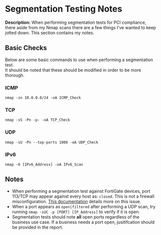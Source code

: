 # Segmentation Testing Notes

**Description:** When performing segmentation tests for PCI compliance, there aside from my Nmap scans there are a few things I've wanted to keep jotted down. This section contains my notes.

## Basic Checks 

Below are some basic commands to use when performing a segmentation test. \
It should be noted that these should be modified in order to be more thorough. 

### ICMP 
```nmap -sn 10.0.0.0/24 -oA ICMP_Check```

### TCP 
```nmap -sS -Pn -p- -oA TCP_Check```

### UDP 
```nmap -sU -Pn --top-ports 1000 -oA UDP_Check```

### IPv6
```nmap -6 [IPv6_Address] -oA IPv6_Scan```

## Notes

* When performing a segmentation test against FortiGate devices, port 113/TCP may appear against every host as: `closed`. This is not a firewall misconfiguration. [This documentation](https://kb.fortinet.com/kb/documentLink.do?externalID=FD48365) details more on this issue.
* When a port appears as `open|filtered` after performing a UDP scan, try running `nmap -sUC -p [PORT] [IP_Address]` to verify if it is open.
* Segmentation tests should note **all** open ports regardless of the business use case. If a business needs a port open, jusitifcation should be provided in the report. 
